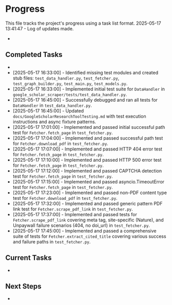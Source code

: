 # Progress

This file tracks the project's progress using a task list format.
2025-05-17 13:41:47 - Log of updates made.

-

## Completed Tasks

-
- [2025-05-17 16:33:00] - Identified missing test modules and created stub files: `test_data_handler.py`, `test_fetcher.py`, `test_graph_builder.py`, `test_main.py`, `test_models.py`.
- [2025-05-17 16:33:00] - Implemented initial test suite for `DataHandler` in `google_scholar_scraper/tests/test_data_handler.py`.
- [2025-05-17 16:45:00] - Successfully debugged and ran all tests for `DataHandler` in `test_data_handler.py`.
- [2025-05-17 16:45:00] - Updated `docs/GoogleScholarResearchToolTesting.md` with test execution instructions and async fixture patterns.
- [2025-05-17 17:01:00] - Implemented and passed initial successful path test for `Fetcher.fetch_page` in `test_fetcher.py`.
- [2025-05-17 17:04:00] - Implemented and passed successful path test for `Fetcher.download_pdf` in `test_fetcher.py`.
- [2025-05-17 17:07:00] - Implemented and passed HTTP 404 error test for `Fetcher.fetch_page` in `test_fetcher.py`.
- [2025-05-17 17:10:00] - Implemented and passed HTTP 500 error test for `Fetcher.fetch_page` in `test_fetcher.py`.
- [2025-05-17 17:12:00] - Implemented and passed CAPTCHA detection test for `Fetcher.fetch_page` in `test_fetcher.py`.
- [2025-05-17 17:15:00] - Implemented and passed asyncio.TimeoutError test for `Fetcher.fetch_page` in `test_fetcher.py`.
- [2025-05-17 17:23:00] - Implemented and passed non-PDF content type test for `Fetcher.download_pdf` in `test_fetcher.py`.
- [2025-05-17 17:32:00] - Implemented and passed generic pattern PDF link test for `Fetcher.scrape_pdf_link` in `test_fetcher.py`.
- [2025-05-17 17:37:00] - Implemented and passed tests for `Fetcher.scrape_pdf_link` covering meta tag, site-specific (Nature), and Unpaywall failure scenarios (404, no doi_url) in `test_fetcher.py`.
- [2025-05-17 17:45:00] - Implemented and passed a comprehensive suite of tests for `Fetcher.extract_cited_title` covering various success and failure paths in `test_fetcher.py`.

## Current Tasks

-

## Next Steps

-
